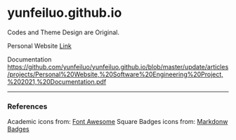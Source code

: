 # yunfeiluo.github.io  

Codes and Theme Design are Original. 

Personal Website
[Link](https://yunfeiluo.github.io)  

Documentation  
https://github.com/yunfeiluo/yunfeiluo.github.io/blob/master/update/articles/projects/Personal%20Website,%20Software%20Engineering%20Project,%202021,%20Documentation.pdf

---
### References
Academic icons from: [Font Awesome](https://github.com/FortAwesome/Font-Awesome)
Square Badges icons from: [Markdonw Badges](https://github.com/Ileriayo/markdown-badges)

